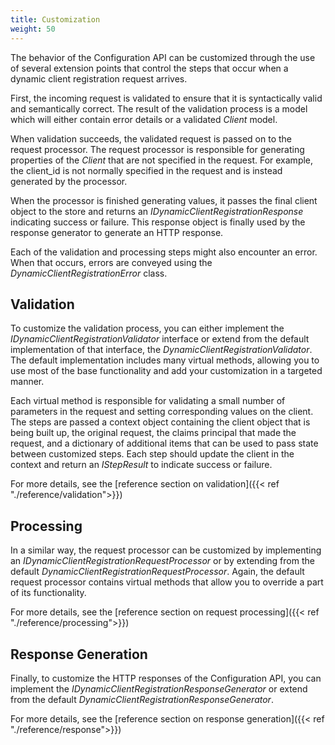 ```yaml
---
title: Customization
weight: 50
---
```


The behavior of the Configuration API can be customized through the use of
several extension points that control the steps that occur when a dynamic client
registration request arrives.

First, the incoming request is validated to ensure that it is syntactically
valid and semantically correct. The result of the validation process is a model
which will either contain error details or a validated *Client* model.

When validation succeeds, the validated request is passed on to the request
processor. The request processor is responsible for generating properties of the
*Client* that are not specified in the request. For example, the client_id is
not normally specified in the request and is instead generated by the processor. 

When the processor is finished generating values, it passes the final client
object to the store and returns an *IDynamicClientRegistrationResponse*
indicating success or failure. This response object is finally used by the
response generator to generate an HTTP response. 

Each of the validation and processing steps might also encounter an error. When
that occurs, errors are conveyed using the *DynamicClientRegistrationError*
class.

## Validation
To customize the validation process, you can either implement the *IDynamicClientRegistrationValidator* interface or extend from the default implementation of that interface, the *DynamicClientRegistrationValidator*. The default implementation includes many virtual methods, allowing you to use most of the base functionality and add your customization in a targeted manner.

Each virtual method is responsible for validating a small number of parameters in the request and setting corresponding values on the client. The steps are passed a context object containing the client object that is being built up, the original request, the claims principal that made the request, and a dictionary of additional items that can be used to pass state between customized steps. Each step should update the client in the context and return an *IStepResult* to indicate success or failure.

For more details, see the [reference section on validation]({{< ref "./reference/validation">}})

## Processing
In a similar way, the request processor can be customized by implementing an *IDynamicClientRegistrationRequestProcessor* or by extending from the default *DynamicClientRegistrationRequestProcessor*. Again, the default request processor contains virtual methods that allow you to override a part of its functionality.

For more details, see the [reference section on request processing]({{< ref "./reference/processing">}})

## Response Generation
Finally, to customize the HTTP responses of the Configuration API, you can implement the *IDynamicClientRegistrationResponseGenerator* or extend from the default *DynamicClientRegistrationResponseGenerator*. 

For more details, see the [reference section on response generation]({{< ref "./reference/response">}})